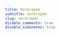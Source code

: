 ```yaml
---
title: Категории
subtitle: категория
slug: категории
disable_comments: true
disable_sidenotes: true
---
```

